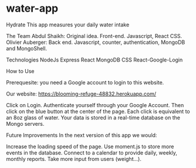 # water-app

Hydrate 
This app measures your daily water intake

The Team
Abdul Shaikh: Original idea. Front-end. Javascript, React CSS. 
Olivier Auberger: Back end. Javascript, counter, authentication, MongoDB and MongoShell. 


Technologies
NodeJs
Express
React
MongoDB
CSS
React-Google-Login

How to Use

Prerequesite: you need a Google account to login to this website. 

Our website: https://blooming-refuge-48832.herokuapp.com/

Click on Login. Authenticate yourself through your Google Account. 
Then click on the blue button at the center of the page. Each click is equivalent to an 8oz glass of water. 
Your data is stored in a real-time database on the Mongo servers. 

Future Improvements
In the next version of this app we would:

Increase the loading speed of the page.
Use moment.js to store more events in the database.
Connect to a calendar to provide daily, weekly, monthly reports. 
Take more input from users (weight...).
